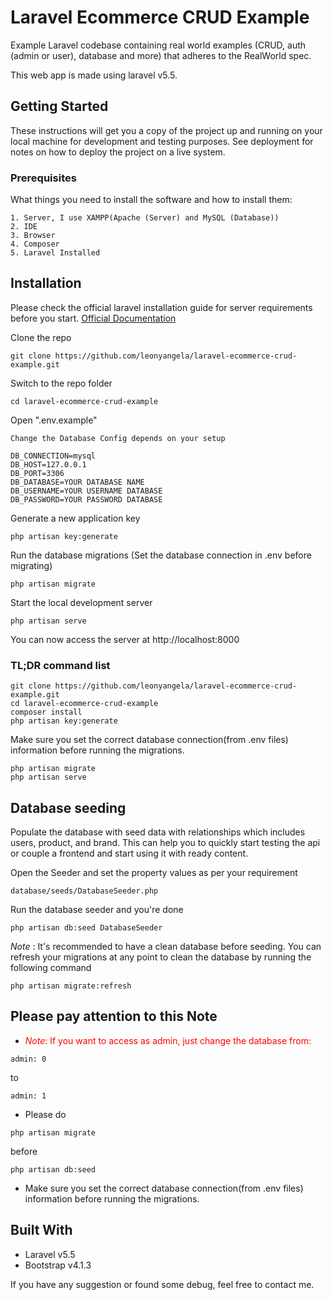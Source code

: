 #  Laravel Ecommerce CRUD Example

<p>Example Laravel codebase containing real world examples (CRUD, auth (admin or user), database and more) that adheres to the RealWorld spec.</p>
<p>This web app is made using laravel v5.5.</p>

## Getting Started
<p>These instructions will get you a copy of the project up and running on your local machine for development and testing purposes. See deployment for notes on how to deploy the project on a live system.</p>

### Prerequisites
What things you need to install the software and how to install them:
```
1. Server, I use XAMPP(Apache (Server) and MySQL (Database))
2. IDE
3. Browser
4. Composer 
5. Laravel Installed
```

## Installation
Please check the official laravel installation guide for server requirements before you start. <a href="https://laravel.com/docs/5.5/installation">Official Documentation</a>

Clone the repo
```
git clone https://github.com/leonyangela/laravel-ecommerce-crud-example.git
```

Switch to the repo folder
```
cd laravel-ecommerce-crud-example
```

Open ".env.example"
```
Change the Database Config depends on your setup

DB_CONNECTION=mysql
DB_HOST=127.0.0.1
DB_PORT=3306
DB_DATABASE=YOUR DATABASE NAME
DB_USERNAME=YOUR USERNAME DATABASE
DB_PASSWORD=YOUR PASSWORD DATABASE 
```

Generate a new application key
```
php artisan key:generate
```

Run the database migrations (Set the database connection in .env before migrating)
```
php artisan migrate
```

Start the local development server
```
php artisan serve
```

You can now access the server at http://localhost:8000

### TL;DR command list
```
git clone https://github.com/leonyangela/laravel-ecommerce-crud-example.git
cd laravel-ecommerce-crud-example
composer install
php artisan key:generate
```

Make sure you set the correct database connection(from .env files) information before running the migrations.
```
php artisan migrate
php artisan serve
```

## Database seeding
Populate the database with seed data with relationships which includes users, product, and brand. This can help you to quickly start testing the api or couple a frontend and start using it with ready content.

Open the Seeder and set the property values as per your requirement
```
database/seeds/DatabaseSeeder.php
```

Run the database seeder and you're done
```
php artisan db:seed DatabaseSeeder
```

<em>Note</em> : It's recommended to have a clean database before seeding. You can refresh your migrations at any point to clean the database by running the following command

```
php artisan migrate:refresh
```

## Please pay attention to this Note
* <p style="color: red"><em>Note</em>: If you want to access as admin, just change the database from:</p>
```
admin: 0
```
to
```
admin: 1
```
* Please do 
``` 
php artisan migrate 
```
before
```
php artisan db:seed
```
* Make sure you set the correct database connection(from .env files) information before running the migrations.

## Built With
* Laravel v5.5
* Bootstrap v4.1.3 

If you have any suggestion or found some debug, feel free to contact me.
